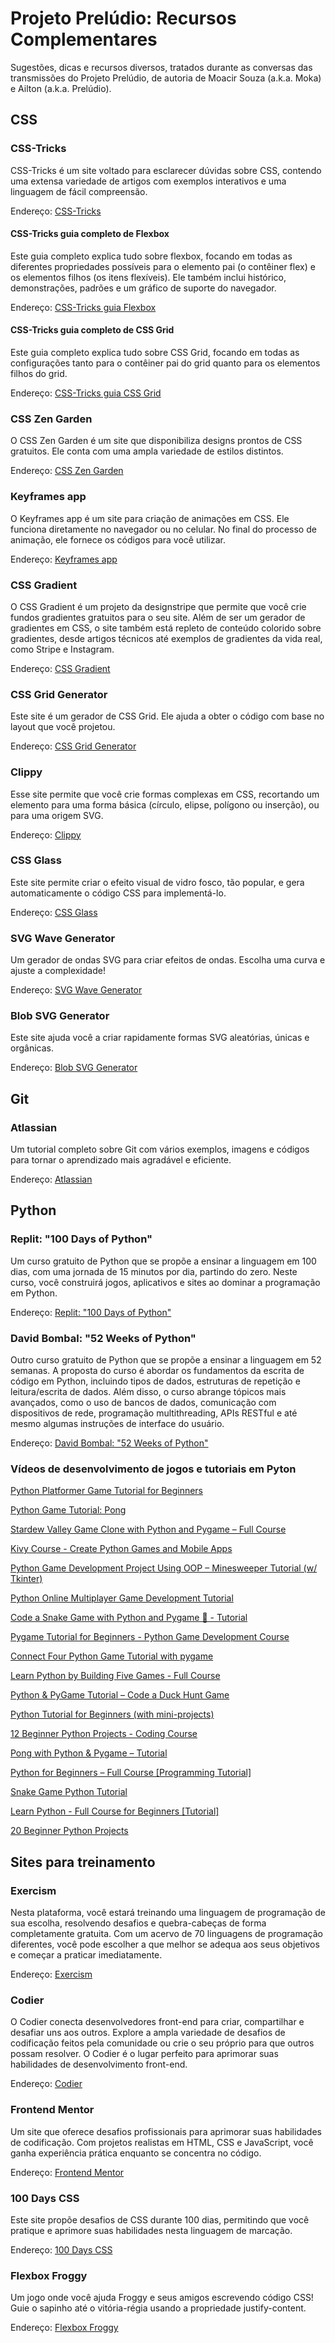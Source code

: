 # Projeto Prelúdio: Recursos Complementares

Sugestões, dicas e recursos diversos, tratados durante as conversas das transmissões do Projeto Prelúdio, de autoria de Moacir Souza (a.k.a. Moka) e Ailton (a.k.a. Prelúdio).

## CSS

### CSS-Tricks

CSS-Tricks é um site voltado para esclarecer dúvidas sobre CSS, contendo uma extensa variedade de artigos com exemplos interativos e uma linguagem de fácil compreensão.

Endereço: [CSS-Tricks](https://css-tricks.com/)

#### CSS-Tricks guia completo de Flexbox

Este guia completo explica tudo sobre flexbox, focando em todas as diferentes propriedades possíveis para o elemento pai (o contêiner flex) e os elementos filhos (os itens flexíveis). Ele também inclui histórico, demonstrações, padrões e um gráfico de suporte do navegador.

Endereço: [CSS-Tricks guia Flexbox](https://css-tricks.com/snippets/css/a-guide-to-flexbox/)

#### CSS-Tricks guia completo de CSS Grid

Este guia completo explica tudo sobre CSS Grid, focando em todas as configurações tanto para o contêiner pai do grid quanto para os elementos filhos do grid.

Endereço: [CSS-Tricks guia CSS Grid](https://css-tricks.com/snippets/css/complete-guide-grid/)

### CSS Zen Garden

O CSS Zen Garden é um site que disponibiliza designs prontos de CSS gratuitos. Ele conta com uma ampla variedade de estilos distintos.

Endereço: [CSS Zen Garden](https://www.csszengarden.com/)

### Keyframes app

O Keyframes app é um site para criação de animações em CSS. Ele funciona diretamente no navegador ou no celular. No final do processo de animação, ele fornece os códigos para você utilizar.

Endereço: [Keyframes app](https://keyframes.app/)

### CSS Gradient

O CSS Gradient é um projeto da designstripe que permite que você crie fundos gradientes gratuitos para o seu site. Além de ser um gerador de gradientes em CSS, o site também está repleto de conteúdo colorido sobre gradientes, desde artigos técnicos até exemplos de gradientes da vida real, como Stripe e Instagram.

Endereço: [CSS Gradient](https://cssgradient.io/)

### CSS Grid Generator

Este site é um gerador de CSS Grid. Ele ajuda a obter o código com base no layout que você projetou.

Endereço: [CSS Grid Generator](https://grid.layoutit.com/)

### Clippy

Esse site permite que você crie formas complexas em CSS, recortando um elemento para uma forma básica (círculo, elipse, polígono ou inserção), ou para uma origem SVG.

Endereço: [Clippy](https://bennettfeely.com/clippy/)

### CSS Glass

Este site permite criar o efeito visual de vidro fosco, tão popular, e gera automaticamente o código CSS para implementá-lo.

Endereço: [CSS Glass](https://css.glass/)

### SVG Wave Generator

Um gerador de ondas SVG para criar efeitos de ondas. Escolha uma curva e ajuste a complexidade!

Endereço: [SVG Wave Generator](https://getwaves.io/)

### Blob SVG Generator

Este site ajuda você a criar rapidamente formas SVG aleatórias, únicas e orgânicas.

Endereço: [Blob SVG Generator](https://www.blobmaker.app/)

## Git

### Atlassian

Um tutorial completo sobre Git com vários exemplos, imagens e códigos para tornar o aprendizado mais agradável e eficiente.

Endereço: [Atlassian](https://www.atlassian.com/git)

## Python

### Replit: "100 Days of Python"

Um curso gratuito de Python que se propõe a ensinar a linguagem em 100 dias, com uma jornada de 15 minutos por dia, partindo do zero. Neste curso, você construirá jogos, aplicativos e sites ao dominar a programação em Python.

Endereço: [Replit: "100 Days of Python"](https://replit.com/learn/100-days-of-python)

### David Bombal: "52 Weeks of Python"

Outro curso gratuito de Python que se propõe a ensinar a linguagem em 52 semanas. A proposta do curso é abordar os fundamentos da escrita de código em Python, incluindo tipos de dados, estruturas de repetição e leitura/escrita de dados. Além disso, o curso abrange tópicos mais avançados, como o uso de bancos de dados, comunicação com dispositivos de rede, programação multithreading, APIs RESTful e até mesmo algumas instruções de interface do usuário.

Endereço: [David Bombal: "52 Weeks of Python"](https://courses.davidbombal.com/p/quokka)

### Vídeos de desenvolvimento de jogos e tutoriais em Pyton

[Python Platformer Game Tutorial for Beginners](https://www.youtube.com/watch?v=6gLeplbqtqg)

[Python Game Tutorial: Pong](https://www.youtube.com/watch?v=C6jJg9Zan7w)

[Stardew Valley Game Clone with Python and Pygame – Full Course](https://www.youtube.com/watch?v=R9apl6B_ZgI)

[Kivy Course - Create Python Games and Mobile Apps](https://www.youtube.com/watch?v=l8Imtec4ReQ)

[Python Game Development Project Using OOP – Minesweeper Tutorial (w/ Tkinter)](https://www.youtube.com/watch?v=OqbGRZx4xUc)

[Python Online Multiplayer Game Development Tutorial](https://www.youtube.com/watch?v=McoDjOCb2Zo)

[Code a Snake Game with Python and Pygame 🐍 - Tutorial](https://www.youtube.com/watch?v=8dfePlONtls)

[Pygame Tutorial for Beginners - Python Game Development Course](https://www.youtube.com/watch?v=FfWpgLFMI7w)

[Connect Four Python Game Tutorial with pygame](https://www.youtube.com/watch?v=XpYz-q1lxu8)

[Learn Python by Building Five Games - Full Course](https://www.youtube.com/watch?v=XGf2GcyHPhc)

[Python & PyGame Tutorial – Code a Duck Hunt Game](https://www.youtube.com/watch?v=T2pd3KRSoHI)

[Python Tutorial for Beginners (with mini-projects)](https://www.youtube.com/watch?v=qwAFL1597eM)

[12 Beginner Python Projects - Coding Course](https://www.youtube.com/watch?v=8ext9G7xspg)

[Pong with Python & Pygame – Tutorial](https://www.youtube.com/watch?v=tS8F7_X2qB0)

[Python for Beginners – Full Course [Programming Tutorial]](https://www.youtube.com/watch?v=eWRfhZUzrAc)

[ Snake Game Python Tutorial ](https://www.youtube.com/watch?v=CD4qAhfFuLo)

[Learn Python - Full Course for Beginners [Tutorial]](https://www.youtube.com/watch?v=rfscVS0vtbw)

[ 20 Beginner Python Projects ](https://www.youtube.com/watch?v=pdy3nh1tn6I)

## Sites para treinamento

### Exercism

Nesta plataforma, você estará treinando uma linguagem de programação de sua escolha, resolvendo desafios e quebra-cabeças de forma completamente gratuita. Com um acervo de 70 linguagens de programação diferentes, você pode escolher a que melhor se adequa aos seus objetivos e começar a praticar imediatamente.

Endereço: [Exercism](https://exercism.org/)

### Codier

O Codier conecta desenvolvedores front-end para criar, compartilhar e desafiar uns aos outros. Explore a ampla variedade de desafios de codificação feitos pela comunidade ou crie o seu próprio para que outros possam resolver. O Codier é o lugar perfeito para aprimorar suas habilidades de desenvolvimento front-end.

Endereço: [Codier](https://codier.io/)

### Frontend Mentor

Um site que oferece desafios profissionais para aprimorar suas habilidades de codificação. Com projetos realistas em HTML, CSS e JavaScript, você ganha experiência prática enquanto se concentra no código.

Endereço: [Frontend Mentor](https://www.frontendmentor.io/)

### 100 Days CSS

Este site propõe desafios de CSS durante 100 dias, permitindo que você pratique e aprimore suas habilidades nesta linguagem de marcação.

Endereço: [100 Days CSS](https://100dayscss.com/)

### Flexbox Froggy

Um jogo onde você ajuda Froggy e seus amigos escrevendo código CSS! Guie o sapinho até o vitória-régia usando a propriedade justify-content.

Endereço: [Flexbox Froggy](https://flexboxfroggy.com/)
